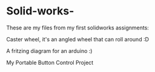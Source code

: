 # Solid-works-

These are my files from my first solidworks assignments:

Caster wheel, it's an angled wheel that can roll around :D

A fritzing diagram for an arduino :)

My Portable Button Control Project 
